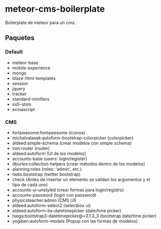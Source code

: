 # meteor-cms-boilerplate
Boilerplate de meteor para un cms.

## Paquetes

### Default
* meteor-base             
* mobile-experience       
* mongo                   
* blaze-html-templates    
* session                 
* jquery                  
* tracker                 
* standard-minifiers     
* es5-shim               
* ecmascript             

### CMS 
* fortawesome:fontawesome                        (íconos)
* michalvalasek:autoform-bootstrap-colorpicker   (colorpicker)
* aldeed:simple-schema                           (crear modelos con simple schema)
* iron:router                                    (router)
* aldeed:autoform                                (UI de los modelos)
* accounts-base                                  (users: login/register)
* dburles:collection-helpers                     (crear métodos dentro de los modelos)
* alanning:roles                                 (roles: 'admin', etc.)
* twbs:bootstrap                                 (twitter bootstrap)
* check                                          (Antes de insertar un elemento se validan los argumentos y el tipo de cada uno)
* accounts-ui-unstyled                           (crear formas para login/registro)
* accounts-password                              (login con password)
* physicsteacher:admin                           (CMS UI)
* aldeed:autoform-select2                        (selectbox ui)
* aldeed:autoform-bs-datetimepicker              (date/time picker)
* tsega:bootstrap3-datetimepicker@=3.1.3_3       (bootstrap date/time picker)
* yogiben:autoform-modals                        (Popup con las formas de modelos)
